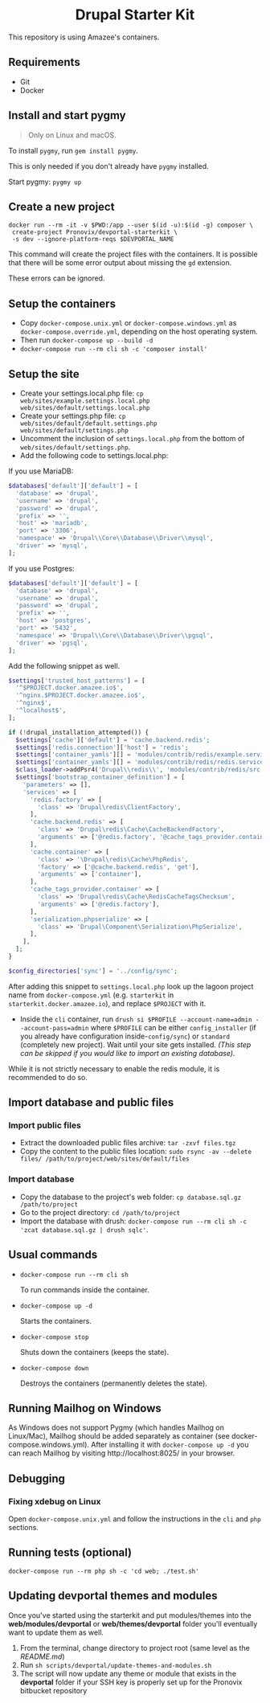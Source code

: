 <p align="center">
 <h1 align="center">Drupal Starter Kit</h1>
</p>

This repository is using Amazee's containers.

## Requirements

- Git
- Docker

## Install and start pygmy

> Only on Linux and macOS.

To install `pygmy`, run `gem install pygmy`.

This is only needed if you don't already have `pygmy` installed.

Start pygmy: `pygmy up`

## Create a new project

``` shell
docker run --rm -it -v $PWD:/app --user $(id -u):$(id -g) composer \
 create-project Pronovix/devportal-starterkit \
 -s dev --ignore-platform-reqs $DEVPORTAL_NAME
```

This command will create the project files with the containers.
It is possible that there will be some error output about missing the `gd` extension.

These errors can be ignored.

## Setup the containers

- Copy `docker-compose.unix.yml` or `docker-compose.windows.yml` as `docker-compose.override.yml`, depending on the
  host operating system.
- Then run `docker-compose up --build -d`
- `docker-compose run --rm cli sh -c 'composer install'`

## Setup the site

- Create your settings.local.php file:
  `cp web/sites/example.settings.local.php web/sites/default/settings.local.php`
- Create your settings.php file:
  `cp web/sites/default/default.settings.php web/sites/default/settings.php`
- Uncomment the inclusion of `settings.local.php` from the bottom of `web/sites/default/settings.php`.
- Add the following code to settings.local.php:

If you use MariaDB:

```php
$databases['default']['default'] = [
  'database' => 'drupal',
  'username' => 'drupal',
  'password' => 'drupal',
  'prefix' => '',
  'host' => 'mariadb',
  'port' => '3306',
  'namespace' => 'Drupal\\Core\\Database\\Driver\\mysql',
  'driver' => 'mysql',
];
```

If you use Postgres:

```php
$databases['default']['default'] = [
  'database' => 'drupal',
  'username' => 'drupal',
  'password' => 'drupal',
  'prefix' => '',
  'host' => 'postgres',
  'port' => '5432',
  'namespace' => 'Drupal\\Core\\Database\\Driver\\pgsql',
  'driver' => 'pgsql',
];
```

Add the following snippet as well.

```php
$settings['trusted_host_patterns'] = [
  '^$PROJECT.docker.amazee.io$',
  '^nginx.$PROJECT.docker.amazee.io$',
  '^nginx$',
  '^localhost$',
];

if (!drupal_installation_attempted()) {
  $settings['cache']['default'] = 'cache.backend.redis';
  $settings['redis.connection']['host'] = 'redis';
  $settings['container_yamls'][] = 'modules/contrib/redis/example.services.yml';
  $settings['container_yamls'][] = 'modules/contrib/redis/redis.services.yml';
  $class_loader->addPsr4('Drupal\\redis\\', 'modules/contrib/redis/src');
  $settings['bootstrap_container_definition'] = [
    'parameters' => [],
    'services' => [
      'redis.factory' => [
        'class' => 'Drupal\redis\ClientFactory',
      ],
      'cache.backend.redis' => [
        'class' => 'Drupal\redis\Cache\CacheBackendFactory',
        'arguments' => ['@redis.factory', '@cache_tags_provider.container', '@serialization.phpserialize'],
      ],
      'cache.container' => [
        'class' => '\Drupal\redis\Cache\PhpRedis',
        'factory' => ['@cache.backend.redis', 'get'],
        'arguments' => ['container'],
      ],
      'cache_tags_provider.container' => [
        'class' => 'Drupal\redis\Cache\RedisCacheTagsChecksum',
        'arguments' => ['@redis.factory'],
      ],
      'serialization.phpserialize' => [
        'class' => 'Drupal\Component\Serialization\PhpSerialize',
      ],
    ],
  ];
}

$config_directories['sync'] = '../config/sync';
```

After adding this snippet to `settings.local.php` look up the lagoon project name from `docker-compose.yml` (e.g. `starterkit` in `starterkit.docker.amazee.io`), and replace `$PROJECT` with it.

- Inside the `cli` container, run `drush si $PROFILE --account-name=admin --account-pass=admin` where `$PROFILE` can be
either `config_installer` (if you already have configuration inside-`config/sync`) or `standard` (completely new
project). Wait until your site gets installed. _(This step can be skipped if you would
like to import an existing database)._

While it is not strictly necessary to enable the redis module, it is recommended to do so.

## Import database and public files

### Import public files

- Extract the downloaded public files archive: `tar -zxvf files.tgz`
- Copy the content to the public files location: `sudo rsync -av --delete files/
/path/to/project/web/sites/default/files`

### Import database

- Copy the database to the project's web folder: `cp database.sql.gz /path/to/project`
- Go to the project directory: `cd /path/to/project`
- Import the database with drush: `docker-compose run --rm cli sh -c 'zcat database.sql.gz | drush sqlc'`.

## Usual commands

- `docker-compose run --rm cli sh`

  To run commands inside the container.

- `docker-compose up -d`

  Starts the containers.

- `docker-compose stop`

  Shuts down the containers (keeps the state).

- `docker-compose down`

  Destroys the containers (permanently deletes the state).

## Running Mailhog on Windows

As Windows does not support Pygmy (which handles Mailhog on Linux/Mac), Mailhog should be added
separately as container (see docker-compose.windows.yml). After installing it with `docker-compose up -d`
you can reach Mailhog by visiting http://localhost:8025/ in your browser.

## Debugging

### Fixing xdebug on Linux

Open `docker-compose.unix.yml` and follow the instructions in the `cli` and `php` sections.

## Running tests (optional)

`docker-compose run --rm php sh -c 'cd web; ./test.sh'`

## Updating devportal themes and modules

Once you've started using the starterkit and put modules/themes into the **web/modules/devportal** or 
**web/themes/devportal** folder you'll eventually want to update them as well.

1. From the terminal, change directory to project root (same level as the *README.md*)
2. Run `sh scripts/devportal/update-themes-and-modules.sh`
3. The script will now update any theme or module that exists in the **devportal** folder if your SSH key is properly
set up for the Pronovix bitbucket repository

